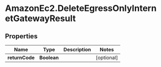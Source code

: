 # AmazonEc2.DeleteEgressOnlyInternetGatewayResult

## Properties

Name | Type | Description | Notes
------------ | ------------- | ------------- | -------------
**returnCode** | **Boolean** |  | [optional] 


